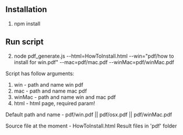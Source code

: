 ## Installation
1) npm install

## Run script
2) node pdf_generate.js --html=HowToInstall.html --win="pdf/how to install for win.pdf" --mac=pdf/mac.pdf --winMac=pdf/winMac.pdf

Script has follow arguments:
1. win - path and name win pdf
2. mac - path and name mac pdf
3. winMac - path and name win and mac pdf
4. html - html page, required param!

Default path and name - pdf/win.pdf || pdf/osx.pdf || pdf/winMac.pdf

Source file at the moment - HowToInstall.html
Result files in 'pdf' folder
